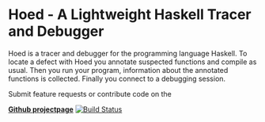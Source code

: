 # Hoed - A Lightweight Haskell Tracer and Debugger 

Hoed is a tracer and debugger for the programming language Haskell. To locate a defect with Hoed you annotate suspected functions and compile as usual. Then you run your program, information about the annotated functions is collected. Finally you connect to a debugging session.

Submit feature requests or contribute code on the

  [**Github projectpage**](https://github.com/MaartenFaddegon/Hoed) [![Build Status](https://travis-ci.org/MaartenFaddegon/Hoed.svg?branch=master)](https://travis-ci.org/MaartenFaddegon/Hoed)
